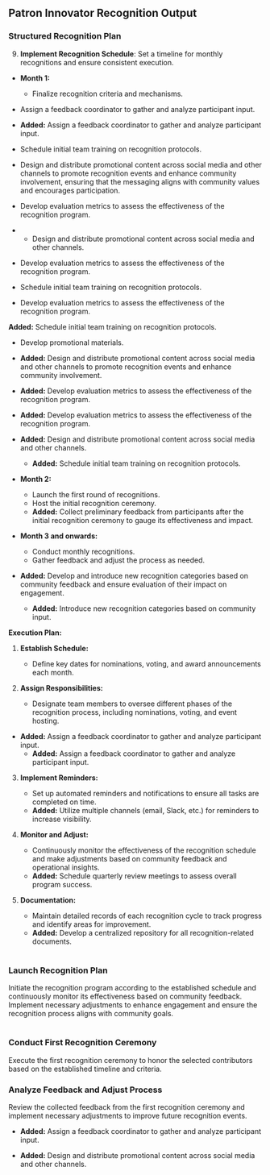 ## Patron Innovator Recognition Output

### Structured Recognition Plan


9. **Implement Recognition Schedule**: Set a timeline for monthly recognitions and ensure consistent execution.



- **Month 1:**
  - Finalize recognition criteria and mechanisms.

- Assign a feedback coordinator to gather and analyze participant input.
- **Added:** Assign a feedback coordinator to gather and analyze participant input.




- Schedule initial team training on recognition protocols.
- Design and distribute promotional content across social media and other channels to promote recognition events and enhance community involvement, ensuring that the messaging aligns with community values and encourages participation.
- Develop evaluation metrics to assess the effectiveness of the recognition program.
- - Design and distribute promotional content across social media and other channels.
  


- Develop evaluation metrics to assess the effectiveness of the recognition program.
- Schedule initial team training on recognition protocols.
- Develop evaluation metrics to assess the effectiveness of the recognition program.

**Added:** Schedule initial team training on recognition protocols.
  - Develop promotional materials.
- **Added:** Design and distribute promotional content across social media and other channels to promote recognition events and enhance community involvement.
- **Added:** Develop evaluation metrics to assess the effectiveness of the recognition program.
- **Added:** Develop evaluation metrics to assess the effectiveness of the recognition program.
- **Added:** Design and distribute promotional content across social media and other channels.
  - **Added:** Schedule initial team training on recognition protocols.

- **Month 2:**
  - Launch the first round of recognitions.
  - Host the initial recognition ceremony.
  - **Added:** Collect preliminary feedback from participants after the initial recognition ceremony to gauge its effectiveness and impact.

- **Month 3 and onwards:**
  - Conduct monthly recognitions.
  - Gather feedback and adjust the process as needed.
- **Added:** Develop and introduce new recognition categories based on community feedback and ensure evaluation of their impact on engagement.
  - **Added:** Introduce new recognition categories based on community input.

**Execution Plan:**

1. **Establish Schedule:**
   - Define key dates for nominations, voting, and award announcements each month.
   
2. **Assign Responsibilities:**
   - Designate team members to oversee different phases of the recognition process, including nominations, voting, and event hosting.

- **Added:** Assign a feedback coordinator to gather and analyze participant input.
   - **Added:** Assign a feedback coordinator to gather and analyze participant input.
   
3. **Implement Reminders:**
   - Set up automated reminders and notifications to ensure all tasks are completed on time.
   - **Added:** Utilize multiple channels (email, Slack, etc.) for reminders to increase visibility.
   
4. **Monitor and Adjust:**
   - Continuously monitor the effectiveness of the recognition schedule and make adjustments based on community feedback and operational insights.
   - **Added:** Schedule quarterly review meetings to assess overall program success.
   
5. **Documentation:**
   - Maintain detailed records of each recognition cycle to track progress and identify areas for improvement.
   - **Added:** Develop a centralized repository for all recognition-related documents.

#

### Launch Recognition Plan

Initiate the recognition program according to the established schedule and continuously monitor its effectiveness based on community feedback. Implement necessary adjustments to enhance engagement and ensure the recognition process aligns with community goals.









#

### Conduct First Recognition Ceremony

Execute the first recognition ceremony to honor the selected contributors based on the established timeline and criteria.

### Analyze Feedback and Adjust Process
Review the collected feedback from the first recognition ceremony and implement necessary adjustments to improve future recognition events.

- **Added:** Assign a feedback coordinator to gather and analyze participant input.

- **Added:** Design and distribute promotional content across social media and other channels.

